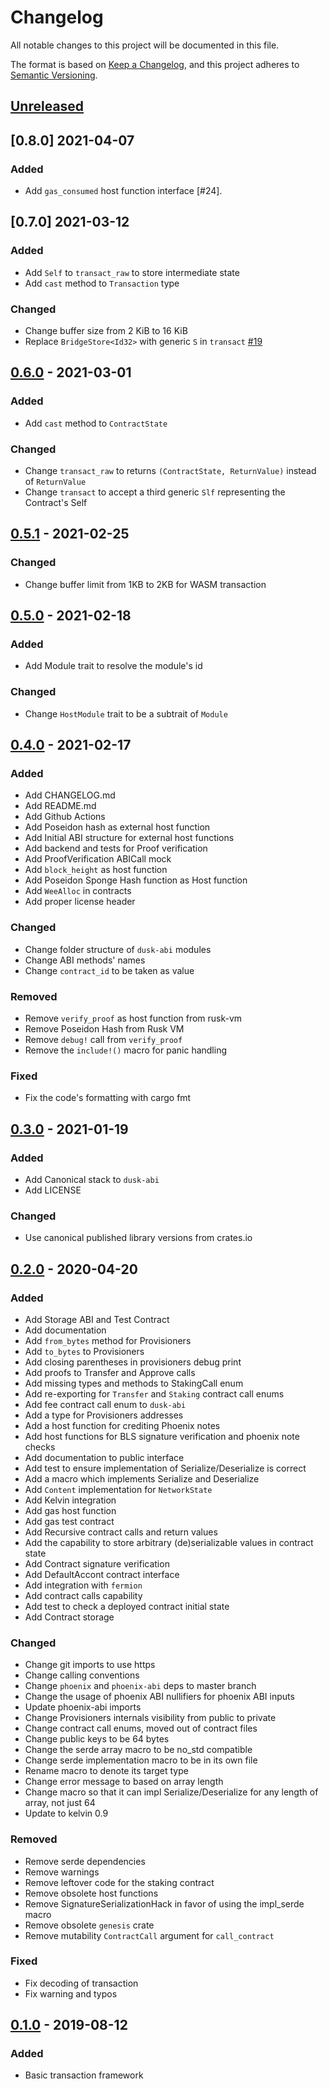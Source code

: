# Changelog

All notable changes to this project will be documented in this file.

The format is based on [Keep a Changelog](https://keepachangelog.com/en/1.0.0/),
and this project adheres to [Semantic Versioning](https://semver.org/spec/v2.0.0.html).

## [Unreleased]

## [0.8.0] 2021-04-07

### Added

- Add `gas_consumed` host function interface [#24].

## [0.7.0] 2021-03-12

### Added

- Add `Self` to `transact_raw` to store intermediate state
- Add `cast` method to `Transaction` type

### Changed

- Change buffer size from 2 KiB to 16 KiB
- Replace `BridgeStore<Id32>` with generic `S` in `transact` [#19]

## [0.6.0] - 2021-03-01

### Added

- Add `cast` method to `ContractState`

### Changed

- Change `transact_raw` to returns `(ContractState, ReturnValue)` instead of `ReturnValue`
- Change `transact` to accept a third generic `Slf` representing the Contract's Self

## [0.5.1] - 2021-02-25

### Changed

- Change buffer limit from 1KB to 2KB for WASM transaction

## [0.5.0] - 2021-02-18

### Added

- Add Module trait to resolve the module's id

### Changed

- Change `HostModule` trait to be a subtrait of `Module`

## [0.4.0] - 2021-02-17

### Added

- Add CHANGELOG.md
- Add README.md
- Add Github Actions
- Add Poseidon hash as external host function
- Add Initial ABI structure for external host functions
- Add backend and tests for Proof verification
- Add ProofVerification ABICall mock
- Add `block_height` as host function
- Add Poseidon Sponge Hash function as Host function
- Add `WeeAlloc` in contracts
- Add proper license header

### Changed

- Change folder structure of `dusk-abi` modules
- Change ABI methods' names
- Change `contract_id` to be taken as value

### Removed

- Remove `verify_proof` as host function from rusk-vm
- Remove Poseidon Hash from Rusk VM
- Remove `debug!` call from `verify_proof`
- Remove the `include!()` macro for panic handling

### Fixed

- Fix the code's formatting with cargo fmt

## [0.3.0] - 2021-01-19

### Added

- Add Canonical stack to `dusk-abi`
- Add LICENSE

### Changed

- Use canonical published library versions from crates.io

## [0.2.0] - 2020-04-20

### Added

- Add Storage ABI and Test Contract
- Add documentation
- Add `from_bytes` method for Provisioners
- Add `to_bytes` to Provisioners
- Add closing parentheses in provisioners debug print
- Add proofs to Transfer and Approve calls
- Add missing types and methods to StakingCall enum
- Add re-exporting for `Transfer` and `Staking` contract call enums
- Add fee contract call enum to `dusk-abi`
- Add a type for Provisioners addresses
- Add a host function for crediting Phoenix notes
- Add host functions for BLS signature verification and phoenix note checks
- Add documentation to public interface
- Add test to ensure implementation of Serialize/Deserialize is correct
- Add a macro which implements Serialize and Deserialize
- Add `Content` implementation for `NetworkState`
- Add Kelvin integration
- Add gas host function
- Add gas test contract
- Add Recursive contract calls and return values
- Add the capability to store arbitrary (de)serializable values in contract state
- Add Contract signature verification
- Add DefaultAccont contract interface
- Add integration with `fermion`
- Add contract calls capability
- Add test to check a deployed contract initial state
- Add Contract storage

### Changed

- Change git imports to use https
- Change calling conventions
- Change `phoenix` and `phoenix-abi` deps to master branch
- Change the usage of phoenix ABI nullifiers for phoenix ABI inputs
- Update phoenix-abi imports
- Change Provisioners internals visibility from public to private
- Change contract call enums, moved out of contract files
- Change public keys to be 64 bytes
- Change the serde array macro to be no_std compatible
- Change serde implementation macro to be in its own file
- Rename macro to denote its target type
- Change error message to based on array length
- Change macro so that it can impl Serialize/Deserialize for any length of array, not just 64
- Update to kelvin 0.9

### Removed

- Remove serde dependencies
- Remove warnings
- Remove leftover code for the staking contract
- Remove obsolete host functions
- Remove SignatureSerializationHack in favor of using the impl_serde macro
- Remove obsolete `genesis` crate
- Remove mutability `ContractCall` argument for `call_contract`

### Fixed

- Fix decoding of transaction
- Fix warning and typos

## [0.1.0] - 2019-08-12

### Added

- Basic transaction framework

[#19]: https://github.com/dusk-network/dusk-abi/issues/19
[unreleased]: https://github.com/dusk-network/dusk-abi/compare/v0.6.0...HEAD
[0.6.0]: https://github.com/dusk-network/dusk-abi/compare/v0.6.0...v0.7.0
[0.6.0]: https://github.com/dusk-network/dusk-abi/compare/v0.5.1...v0.6.0
[0.5.1]: https://github.com/dusk-network/dusk-abi/compare/v0.5.0...v0.5.1
[0.5.0]: https://github.com/dusk-network/dusk-abi/compare/v0.4.0...v0.5.0
[0.4.0]: https://github.com/dusk-network/dusk-abi/compare/v0.3.0...v0.4.0
[0.3.0]: https://github.com/dusk-network/dusk-abi/compare/v0.2.0...v0.3.0
[0.2.0]: https://github.com/dusk-network/dusk-abi/compare/v0.1.0...v0.2.0
[0.1.0]: https://github.com/dusk-network/dusk-abi/releases/tag/v0.1.0
